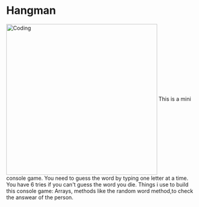# Hangman
<img align="center" alt="Coding" width="400" src="https://images.squarespace-cdn.com/content/v1/5ce318b7543d020001249f84/1613696694165-X3P7TKTTUUQCTOWJ641G/Hangman.gif">
This is a mini console game. 
You need to guess the word by typing one letter at a time.
You have 6 tries if you can't guess the word you die.
Things i use to build this console game:
Arrays, methods like the random word method,to check the answear of the person.
